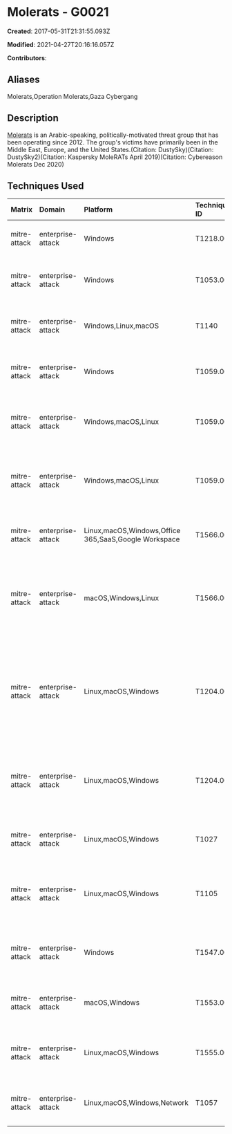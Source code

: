 # Molerats - G0021

**Created**: 2017-05-31T21:31:55.093Z

**Modified**: 2021-04-27T20:16:16.057Z

**Contributors**: 

## Aliases

Molerats,Operation Molerats,Gaza Cybergang

## Description

[Molerats](https://attack.mitre.org/groups/G0021) is an Arabic-speaking, politically-motivated threat group that has been operating since 2012. The group's victims have primarily been in the Middle East, Europe, and the United States.(Citation: DustySky)(Citation: DustySky2)(Citation: Kaspersky MoleRATs April 2019)(Citation: Cybereason Molerats Dec 2020)

## Techniques Used

|Matrix|Domain|Platform|Technique ID|Technique Name|Use|
| :---| :---| :---| :---| :---| :---|
|mitre-attack|enterprise-attack|Windows|T1218.007|Msiexec|[Molerats](https://attack.mitre.org/groups/G0021) has used msiexec.exe to execute an MSI payload.(Citation: Unit42 Molerat Mar 2020) |
|mitre-attack|enterprise-attack|Windows|T1053.005|Scheduled Task|[Molerats](https://attack.mitre.org/groups/G0021) has created scheduled tasks to persistently run VBScripts.(Citation: Unit42 Molerat Mar 2020)|
|mitre-attack|enterprise-attack|Windows,Linux,macOS|T1140|Deobfuscate/Decode Files or Information|[Molerats](https://attack.mitre.org/groups/G0021) decompresses ZIP files once on the victim machine.(Citation: Kaspersky MoleRATs April 2019)|
|mitre-attack|enterprise-attack|Windows|T1059.001|PowerShell|[Molerats](https://attack.mitre.org/groups/G0021) used PowerShell implants on target machines.(Citation: Kaspersky MoleRATs April 2019)|
|mitre-attack|enterprise-attack|Windows,macOS,Linux|T1059.007|JavaScript|[Molerats](https://attack.mitre.org/groups/G0021) used various implants, including those built with JS, on target machines.(Citation: Kaspersky MoleRATs April 2019)	|
|mitre-attack|enterprise-attack|Windows,macOS,Linux|T1059.005|Visual Basic|[Molerats](https://attack.mitre.org/groups/G0021) used various implants, including those built with VBScript, on target machines.(Citation: Kaspersky MoleRATs April 2019)(Citation: Unit42 Molerat Mar 2020)|
|mitre-attack|enterprise-attack|Linux,macOS,Windows,Office 365,SaaS,Google Workspace|T1566.002|Spearphishing Link|[Molerats](https://attack.mitre.org/groups/G0021) has sent phishing emails with malicious links included.(Citation: Kaspersky MoleRATs April 2019)|
|mitre-attack|enterprise-attack|macOS,Windows,Linux|T1566.001|Spearphishing Attachment|[Molerats](https://attack.mitre.org/groups/G0021) has sent phishing emails with malicious Microsoft Word and PDF attachments.(Citation: Kaspersky MoleRATs April 2019)(Citation: Unit42 Molerat Mar 2020)(Citation: Cybereason Molerats Dec 2020)|
|mitre-attack|enterprise-attack|Linux,macOS,Windows|T1204.002|Malicious File|[Molerats](https://attack.mitre.org/groups/G0021) has sent malicious files via email that tricked users into clicking Enable Content to run an embedded macro and to download malicious archives.(Citation: Kaspersky MoleRATs April 2019)(Citation: Unit42 Molerat Mar 2020)(Citation: Cybereason Molerats Dec 2020)|
|mitre-attack|enterprise-attack|Linux,macOS,Windows|T1204.001|Malicious Link|[Molerats](https://attack.mitre.org/groups/G0021) has sent malicious links via email trick users into opening a RAR archive and running an executable.(Citation: Kaspersky MoleRATs April 2019)(Citation: Unit42 Molerat Mar 2020) |
|mitre-attack|enterprise-attack|Linux,macOS,Windows|T1027|Obfuscated Files or Information|[Molerats](https://attack.mitre.org/groups/G0021) has delivered compressed executables within ZIP files to victims.(Citation: Kaspersky MoleRATs April 2019)|
|mitre-attack|enterprise-attack|Linux,macOS,Windows|T1105|Ingress Tool Transfer|[Molerats](https://attack.mitre.org/groups/G0021) used executables to download malicious files from different sources.(Citation: Kaspersky MoleRATs April 2019)(Citation: Unit42 Molerat Mar 2020) |
|mitre-attack|enterprise-attack|Windows|T1547.001|Registry Run Keys / Startup Folder|[Molerats](https://attack.mitre.org/groups/G0021) saved malicious files within the AppData and Startup folders to maintain persistence.(Citation: Kaspersky MoleRATs April 2019)|
|mitre-attack|enterprise-attack|macOS,Windows|T1553.002|Code Signing|[Molerats](https://attack.mitre.org/groups/G0021) has used forged Microsoft code-signing certificates on malware.(Citation: FireEye Operation Molerats)|
|mitre-attack|enterprise-attack|Linux,macOS,Windows|T1555.003|Credentials from Web Browsers|[Molerats](https://attack.mitre.org/groups/G0021) used the public tool BrowserPasswordDump10 to dump passwords saved in browsers on victims.(Citation: DustySky)|
|mitre-attack|enterprise-attack|Linux,macOS,Windows,Network|T1057|Process Discovery|[Molerats](https://attack.mitre.org/groups/G0021) actors obtained a list of active processes on the victim and sent them to C2 servers.(Citation: DustySky)|
